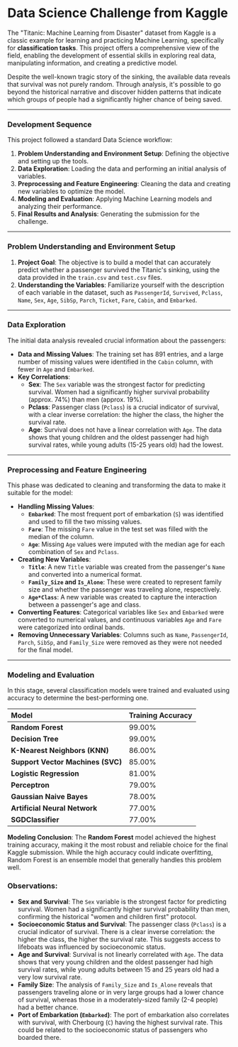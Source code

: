 # Data Science Challenge from Kaggle

The "Titanic: Machine Learning from Disaster" dataset from Kaggle is a classic example for learning and practicing Machine Learning, specifically for **classification tasks**. This project offers a comprehensive view of the field, enabling the development of essential skills in exploring real data, manipulating information, and creating a predictive model.

Despite the well-known tragic story of the sinking, the available data reveals that survival was not purely random. Through analysis, it's possible to go beyond the historical narrative and discover hidden patterns that indicate which groups of people had a significantly higher chance of being saved.

---

### **Development Sequence**
This project followed a standard Data Science workflow:
1.  **Problem Understanding and Environment Setup**: Defining the objective and setting up the tools.
2.  **Data Exploration**: Loading the data and performing an initial analysis of variables.
3.  **Preprocessing and Feature Engineering**: Cleaning the data and creating new variables to optimize the model.
4.  **Modeling and Evaluation**: Applying Machine Learning models and analyzing their performance.
5.  **Final Results and Analysis**: Generating the submission for the challenge.

---

### **Problem Understanding and Environment Setup**
1.  **Project Goal**: The objective is to build a model that can accurately predict whether a passenger survived the Titanic's sinking, using the data provided in the `train.csv` and `test.csv` files.
2.  **Understanding the Variables**: Familiarize yourself with the description of each variable in the dataset, such as `PassengerId`, `Survived`, `Pclass`, `Name`, `Sex`, `Age`, `SibSp`, `Parch`, `Ticket`, `Fare`, `Cabin`, and `Embarked`.

---

### **Data Exploration**
The initial data analysis revealed crucial information about the passengers:
* **Data and Missing Values**: The training set has 891 entries, and a large number of missing values were identified in the `Cabin` column, with fewer in `Age` and `Embarked`.
* **Key Correlations**:
    * **Sex**: The `Sex` variable was the strongest factor for predicting survival. Women had a significantly higher survival probability (approx. 74%) than men (approx. 19%).
    * **Pclass**: Passenger class (`Pclass`) is a crucial indicator of survival, with a clear inverse correlation: the higher the class, the higher the survival rate.
    * **Age**: Survival does not have a linear correlation with `Age`. The data shows that young children and the oldest passenger had high survival rates, while young adults (15-25 years old) had the lowest.

---

### **Preprocessing and Feature Engineering**
This phase was dedicated to cleaning and transforming the data to make it suitable for the model:
* **Handling Missing Values**:
    * **`Embarked`**: The most frequent port of embarkation (`S`) was identified and used to fill the two missing values.
    * **`Fare`**: The missing `Fare` value in the test set was filled with the median of the column.
    * **`Age`**: Missing `Age` values were imputed with the median age for each combination of `Sex` and `Pclass`.
* **Creating New Variables**:
    * **`Title`**: A new `Title` variable was created from the passenger's `Name` and converted into a numerical format.
    * **`Family_Size` and `Is_Alone`**: These were created to represent family size and whether the passenger was traveling alone, respectively.
    * **`Age*Class`**: A new variable was created to capture the interaction between a passenger's age and class.
* **Converting Features**: Categorical variables like `Sex` and `Embarked` were converted to numerical values, and continuous variables `Age` and `Fare` were categorized into ordinal bands.
* **Removing Unnecessary Variables**: Columns such as `Name`, `PassengerId`, `Parch`, `SibSp`, and `Family_Size` were removed as they were not needed for the final model.

---

### **Modeling and Evaluation**
In this stage, several classification models were trained and evaluated using accuracy to determine the best-performing one.

| Model | Training Accuracy |
| :--- | :--- |
| **Random Forest** | 99.00% |
| **Decision Tree** | 99.00% |
| **K-Nearest Neighbors (KNN)** | 86.00% |
| **Support Vector Machines (SVC)** | 85.00% |
| **Logistic Regression** | 81.00% |
| **Perceptron** | 79.00% |
| **Gaussian Naive Bayes** | 78.00% |
| **Artificial Neural Network** | 77.00% |
| **SGDClassifier** | 77.00% |

**Modeling Conclusion**:
The **Random Forest** model achieved the highest training accuracy, making it the most robust and reliable choice for the final Kaggle submission. While the high accuracy could indicate overfitting, Random Forest is an ensemble model that generally handles this problem well.

### **Observations:**

* **Sex and Survival**: The `Sex` variable is the strongest factor for predicting survival. Women had a significantly higher survival probability than men, confirming the historical "women and children first" protocol.
* **Socioeconomic Status and Survival**: The passenger class (`Pclass`) is a crucial indicator of survival. There is a clear inverse correlation: the higher the class, the higher the survival rate. This suggests access to lifeboats was influenced by socioeconomic status.
* **Age and Survival**: Survival is not linearly correlated with `Age`. The data shows that very young children and the oldest passenger had high survival rates, while young adults between 15 and 25 years old had a very low survival rate.
* **Family Size**: The analysis of `Family_Size` and `Is_Alone` reveals that passengers traveling alone or in very large groups had a lower chance of survival, whereas those in a moderately-sized family (2-4 people) had a better chance.
* **Port of Embarkation (`Embarked`)**: The port of embarkation also correlates with survival, with Cherbourg (`C`) having the highest survival rate. This could be related to the socioeconomic status of passengers who boarded there.
